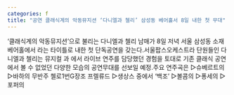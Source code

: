 ```yaml
---
categories: f
title: "공연 클래식계의 악동뮤지션 ‘다니엘과 첼리’ 삼성동 베어홀서 8일 내한 첫 무대"
---
```

‘클래식계의 악동뮤지션’으로 불리는 다니엘과 첼리 남매가 8일 저녁 서울 삼성동 소재 베어홀에서 라는 타이틀로 내한 첫 단독공연을 갖는다.서울팝스오케스트라 단원들인 다니엘과 첼리는 뮤지컬 과 에서 라이브 연주를 담당했던 경험을 토대로 기존 클래식 공연에서 볼 수 없었던 다양한 모습의 공연무대를 선보일 예정.주요 연주곡은 ▷슈베르트의  ▷바하의 무반주 첼로1번G장조 프렐류드 ▷생상스  중에서 ‘백조’ ▷볼콤의  ▷퐁세의  ▷포퍼의 